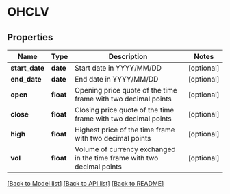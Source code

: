 # OHCLV

## Properties
Name | Type | Description | Notes
------------ | ------------- | ------------- | -------------
**start_date** | **date** | Start date in YYYY/MM/DD | [optional] 
**end_date** | **date** | End date in YYYY/MM/DD | [optional] 
**open** | **float** | Opening price quote of the time frame with two decimal points | [optional] 
**close** | **float** | Closing price quote of the time frame with two decimal points | [optional] 
**high** | **float** | Highest price of the time frame with two decimal points | [optional] 
**vol** | **float** | Volume of currency exchanged in the time frame with two decimal points | [optional] 

[[Back to Model list]](../README.md#documentation-for-models) [[Back to API list]](../README.md#documentation-for-api-endpoints) [[Back to README]](../README.md)

